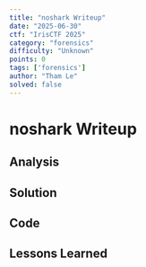```yaml
---
title: "noshark Writeup"
date: "2025-06-30"
ctf: "IrisCTF 2025"
category: "forensics"
difficulty: "Unknown"
points: 0
tags: ['forensics']
author: "Tham Le"
solved: false
---
```


# noshark Writeup

## Analysis

## Solution

## Code

## Lessons Learned

